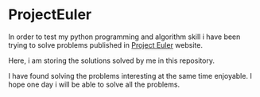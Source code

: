 # ProjectEuler
<p>In order to test my python programming and algorithm skill i have been trying to solve problems published in <a href="https://projecteuler.net/about" target="_blank">Project Euler</a> website.</p>
<p> Here, i am storing the solutions solved by me in this repository. </p>
<p> I have found solving the problems interesting at the same time enjoyable. I hope one day i will be able to solve all the problems. </p>
